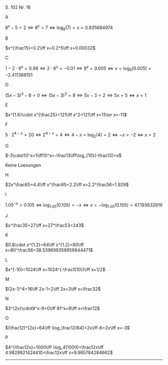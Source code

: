 S. 102 Nr. 16

A

$8^x-5=2\iff8^x=7\iff\log_8(7)=x=0.935684974$

B

$x^{\frac15}=0.2\iff x=0.2^5\iff x=0.00032$

C

$1-2\cdot9^x=0.99\iff2\cdot9^x=-0.01\iff9^x=0.005\iff x=\log_9(0.005)=-2.411368151$

D

$(5x-3)^3-8=0\iff(5x-3)^3=8\iff5x-3=2\iff5x=5\iff x=1$

E

$x^{1.6}\cdot x^{\frac25}=121\iff x^2=121\iff x=11\lor x=-11$

F

$5\cdot2^{4-x}=20\iff2^{4-x}=4\iff4-x=\log_2(4)=2\iff-x=-2\iff x=2$ 

G

$-3\cdot10^x=1\iff10^x=-\frac13\iff\log_{10}(-\frac13)=x$

Keine Loesungen

H

$2x^\frac65=4.4\iff x^\frac65=2.2\iff x=2.2^\frac56=1.929$

I

$1.05^{-x}=0.105\iff\log_{1.05}(0.105)=-x\iff x=-\log_{1.05}(0.105)=47.193632819$

J

$x^\frac35=27\iff x=27^\frac53=243$

K

$0.8\cdot x^{1.2}=64\iff x^{1.2}=80\iff x=80^\frac56=38.539699359959844471$

L

$x^{-10}=1024\iff x=1024^(-\frac1{10})\iff x=1/2$

M

$(2x-1)^4=16\iff 2x-1=2\iff 2x=3\iff x=\frac32$

N

$3^{2x}\cdot9^x-9=0\iff 81^x=9\iff x=\frac12$

O

$(\frac12)^{2x}=64\iff \log_\frac12(64)=2x\iff-6=2x\iff x=-3$

P

$4^{\frac12x}=1000\iff \log_4(1000)=\frac12x\iff 4.9828921424410=\frac12x\iff x=9.965784284662$

---

